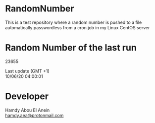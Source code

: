 # RandomNumber    
This is a test repository where a random number is pushed to a file automatically passwordless from a cron job in my Linux CentOS server    
# Random Number of the last run   
23655
      
Last update (GMT +1)    
10/06/20 04:00:01
# Developer    
Hamdy Abou El Anein   
hamdy.aea@protonmail.com
